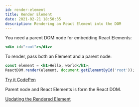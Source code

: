 ```yaml
---
id: render-element
title: Render Element
date: 2021-02-21 18:50:35
description: Rendering an React Element into the DOM
---
```


You need a parent DOM node for embedding React Elements:

```jsx
<div id="root"></div>
```

To render, pass both an Element and a parent node:

```jsx
const element = <h1>Hello, world</h1>;
ReactDOM.render(element, document.getElementById('root'));
```

[Try it CodePen](https://codepen.io/papa31/pen/GRNMJoO)

Parent node and React Elements is form the React DOM.

[Updating the Rendered Element](updating-element)
